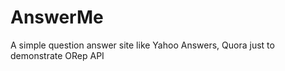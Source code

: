 AnswerMe
========

A simple question answer site like Yahoo Answers, Quora just to demonstrate ORep API


